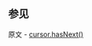 ## 参见

原文 - [cursor.hasNext()]( https://docs.mongodb.com/manual/reference/method/cursor.hasNext/ )

